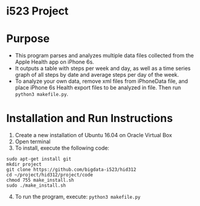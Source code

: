 # i523 Project

# Purpose

* This program parses and analyzes multiple data files collected from the Apple Health app on iPhone 6s.
* It outputs a table with steps per week and day, as well as a time series graph of all steps by date and average steps per day of the week.
* To analyze your own data, remove xml files from iPhoneData file, and place iPhone 6s Health export files to be analyzed in file. Then run `python3 makefile.py`.

# Installation and Run Instructions

1. Create a new installation of Ubuntu 16.04 on Oracle Virtual Box
2. Open terminal
3. To install, execute the following code:
  ~~~~
  sudo apt-get install git
  mkdir project
  git clone https://github.com/bigdata-i523/hid312
  cd ~/project/hid312/project/code
  chmod 755 make_install.sh
  sudo ./make_install.sh
  ~~~~
4. To run the program, execute: `python3 makefile.py`

 
